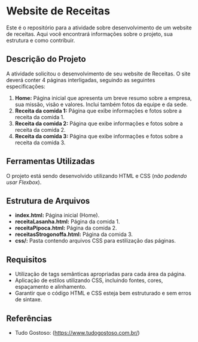 # Website de Receitas

Este é o repositório para a atividade sobre desenvolvimento de um website de receitas. Aqui você encontrará informações sobre o projeto, sua estrutura e como contribuir.

## Descrição do Projeto

A atividade solicitou o desenvolvimento de seu website de Receitas. O site deverá conter 4 páginas interligadas, seguindo as seguintes especificações:

1. **Home:** Página inicial que apresenta um breve resumo sobre a empresa, sua missão, visão e valores. Inclui também fotos da equipe e da sede.
2. **Receita da comida 1:** Página que exibe informações e fotos sobre a receita da comida 1.
3. **Receita da comida 2:** Página que exibe informações e fotos sobre a receita da comida 2.
4. **Receita da comida 3:** Página que exibe informações e fotos sobre a receita da comida 3.
   
## Ferramentas Utilizadas

O projeto está sendo desenvolvido utilizando HTML e CSS (*não podendo usar Flexbox*).

## Estrutura de Arquivos

- **index.html:** Página inicial (Home).
- **receitaLasanha.html:** Página da comida 1.
- **receitaPipoca.html:** Página da comida 2.
- **receitasStrogonoffa.html:** Página da comida 3.
- **css/:** Pasta contendo arquivos CSS para estilização das páginas.


## Requisitos

- Utilização de tags semânticas apropriadas para cada área da página.
- Aplicação de estilos utilizando CSS, incluindo fontes, cores, espaçamento e alinhamento.
- Garantir que o código HTML e CSS esteja bem estruturado e sem erros de sintaxe.

## Referências

- Tudo Gostoso: (https://www.tudogostoso.com.br/)

